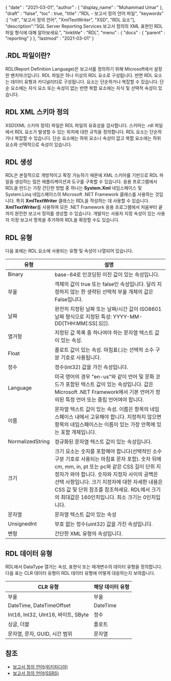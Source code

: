 {
  "date" : "2021-03-01",
  "author" : {
    "display_name" : "Muhammad Umar"
},
  "draft" : "false",
  "toc" : true,
  "title" :"RDL - 보고서 정의 언어 파일",
  "keywords" :[ "rdl", "보고서 정의 언어", "XmlTextWriter", "XSD", "RDL 요소"],
  "description":"SQL Server Reporting Services 보고서 정의의 XML 표현인 RDL 파일 형식에 대해 알아보세요.",
  "linktitle" : "RDL",
  "menu" : {
    "docs" : {
      "parent" : "reporting"
}
},
  "lastmod" : "2021-03-01"
}

## .RDL 파일이란? ##

RDL(Report Definition Language)은 보고서를 정의하기 위해 Microsoft에서 설정한 벤치마크입니다. RDL 파일은 하나 이상의 RDL 요소로 구성됩니다. 반면 RDL 요소는 데이터 유형과 카디널리티로 구성됩니다. 요소는 단순하거나 복잡할 수 있습니다. 단순 요소에는 자식 요소 또는 속성이 없는 반면 복합 요소에는 자식 및 선택적 속성이 있습니다.

## RDL XML 스키마 정의
XSD(XML 스키마 정의) 파일은 RDL 파일의 유효성을 검사합니다. 스키마는 .rdl 파일에서 RDL 요소가 발생할 수 있는 위치에 대한 규칙을 정의합니다. RDL 요소는 단순하거나 복잡할 수 있습니다. 단순 요소에는 하위 요소나 속성이 없고 복합 요소에는 하위 요소와 선택적으로 속성이 있습니다.

## RDL 생성
RDL은 본질적으로 개방적이고 확장 가능하기 때문에 XML 스키마를 기반으로 RDL 파일을 생성하는 많은 애플리케이션과 도구를 구축할 수 있습니다. 응용 프로그램에서 RDL을 만드는 가장 간단한 방법 중 하나는 **System.Xml** 네임스페이스 및 System.Linq 네임스페이스의 Microsoft .NET Framework 클래스를 사용하는 것입니다. 특히 **XmlTextWriter** 클래스는 RDL을 작성하는 데 사용할 수 있습니다. **XmlTextWriter**를 사용하여 모든 .NET Framework 응용 프로그램에서 처음부터 끝까지 완전한 보고서 정의를 생성할 수 있습니다. 개발자는 사용자 지정 속성이 있는 사용자 지정 보고서 항목을 추가하여 RDL을 확장할 수도 있습니다.

## RDL 유형
다음 표에는 RDL 요소에 사용되는 유형 및 속성이 나열되어 있습니다.

|유형|설명|
---|---|
|Binary |base-64로 인코딩된 이진 값이 있는 속성입니다.|
|부울| 객체의 값이 true 또는 false인 속성입니다. 달리 지정하지 않는 한 생략된 선택적 부울 개체의 값은 False입니다.|
|날짜 |완전히 지정된 날짜 또는 날짜/시간 값이 ISO8601 날짜 형식으로 지정된 특성: YYYY-MM-DD[THH:MM[:SS[.S]]].|
|열거형 |지정된 값 목록 중 하나여야 하는 문자열 텍스트 값이 있는 속성.|
|Float |플로트 값이 있는 속성. 마침표(.)는 선택적 소수 구분 기호로 사용됩니다.|
|정수 |정수(int32) 값을 가진 속성입니다.|
|Language |미국 영어의 경우 "en-us"와 같이 언어 및 문화 코드가 포함된 텍스트 값이 있는 속성입니다. 값은 Microsoft .NET Framework에서 기본 언어가 정의된 특정 언어 또는 중립 언어여야 합니다.|
|이름 |문자열 텍스트 값이 있는 속성. 이름은 항목의 네임스페이스 내에서 고유해야 합니다. 지정하지 않으면 항목의 네임스페이스는 이름이 있는 가장 안쪽에 있는 포함 개체입니다.|
|NormalizedString |정규화된 문자열 텍스트 값이 있는 속성입니다.|
|크기 |크기 요소는 숫자를 포함해야 합니다(선택적인 소수 구분 기호로 사용되는 마침표 문자 포함). 숫자 뒤에 cm, mm, in, pt 또는 pc와 같은 CSS 길이 단위 지정자가 와야 합니다. 숫자와 지정자 사이의 공백은 선택 사항입니다. 크기 지정자에 대한 자세한 내용은 CSS 값 및 단위 참조를 참조하세요. RDL에서 크기의 최대값은 160인치입니다. 최소 크기는 0인치입니다.|
|문자열 |문자열 텍스트 값이 있는 속성|
|UnsignedInt |부호 없는 정수(uint32) 값을 가진 속성입니다.|
|변형 |간단한 XML 유형의 속성입니다.|

## RDL 데이터 유형
RDL에서 DataType 열거는 속성, 표현식 또는 매개변수의 데이터 유형을 정의합니다. 다음 표는 CLR 데이터 유형이 RDL 데이터 유형에 어떻게 대응하는지 보여줍니다.

|CLR 유형 |해당 데이터 유형|
---|---|
|부울| 부울|
|DateTime, DateTimeOffset |DateTime|
|Int16, Int32, UInt16, 바이트, SByte |정수|
|싱글, 더블 |플로트|
|문자열, 문자, GUID, 시간 범위 |문자열|


## 참조 ##

- [보고서 정의 언어(위키피디아)](https://en.wikipedia.org/wiki/Report_Definition_Language)
- [보고서 정의 언어(SSRS)](https://learn.microsoft.com/en-us/sql/reporting-services/reports/report-definition-language-ssrs)

